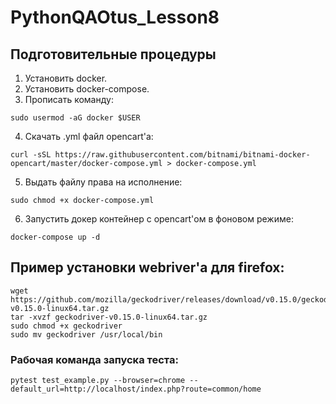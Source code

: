 # PythonQAOtus_Lesson8

## Подготовительные процедуры
1. Установить docker.
2. Установить docker-compose.
3. Прописать команду:
```
sudo usermod -aG docker $USER 
```
4. Скачать .yml файл opencart'a:
```
curl -sSL https://raw.githubusercontent.com/bitnami/bitnami-docker-opencart/master/docker-compose.yml > docker-compose.yml 
```
5. Выдать файлу права на исполнение:
```
sudo chmod +x docker-compose.yml 
```
6. Запустить докер контейнер с opencart'ом в фоновом режиме:
```
docker-compose up -d 
```



## Пример установки webriver'a для firefox:
```
wget https://github.com/mozilla/geckodriver/releases/download/v0.15.0/geckodriver-v0.15.0-linux64.tar.gz
tar -xvzf geckodriver-v0.15.0-linux64.tar.gz
sudo chmod +x geckodriver
sudo mv geckodriver /usr/local/bin
```


### Рабочая команда запуска теста:
```
pytest test_example.py --browser=chrome --default_url=http://localhost/index.php?route=common/home 
```